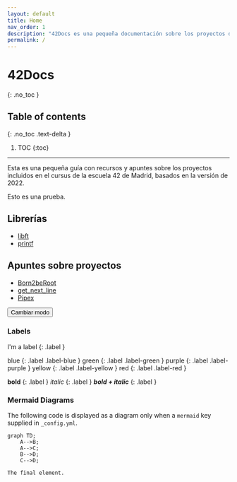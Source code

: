 ```yaml
---
layout: default
title: Home
nav_order: 1
description: "42Docs es una pequeña documentación sobre los proyectos del cursus versión 2022"
permalink: /
---
```


# 42Docs
{: .no_toc }

## Table of contents
{: .no_toc .text-delta }

1. TOC
{:toc}


---

Esta es una pequeña guía con recursos y apuntes sobre los proyectos
incluidos en el cursus de la escuela 42 de Madrid, basados en la
versión de 2022.

Esto es una prueba.

## Librerías

- [libft](./libs/libft.html)
- [printf](./libs/printf.html)

## Apuntes sobre proyectos

- [Born2beRoot](./projects/born2beroot.html)
- [get_next_line](./projects/get_next_line.html)
- [Pipex](./projects/pipex.html)

<!-- ![](../../assets/images/small-image.jpg)

![](docs/images/logo-header@2x.png) -->

<button class="btn js-toggle-dark-mode">Cambiar modo</button>

<script>
const toggleDarkMode = document.querySelector('.js-toggle-dark-mode');

jtd.addEvent(toggleDarkMode, 'click', function(){
  if (jtd.getTheme() === 'light') {
    jtd.setTheme('dark');
    toggleDarkMode.textContent = 'Cambiar modo';
  } else {
    jtd.setTheme('light');
    toggleDarkMode.textContent = 'Cambiar modo';
  }
});
</script>


### Labels

I'm a label
{: .label }

blue
{: .label .label-blue }
green
{: .label .label-green }
purple
{: .label .label-purple }
yellow
{: .label .label-yellow }
red
{: .label .label-red }

**bold**
{: .label }
*italic*
{: .label }
***bold + italic***
{: .label }

### Mermaid Diagrams

The following code is displayed as a diagram only when a `mermaid` key supplied in `_config.yml`.

```mermaid
graph TD;
    A-->B;
    A-->C;
    B-->D;
    C-->D;
```


```
The final element.
```